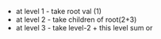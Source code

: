 - at level 1 - take root val (1)
- at level 2 - take children of root(2+3)
- at level 3 - take level-2 + this level sum or